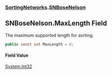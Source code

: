 ### [SortingNetworks](./SortingNetworks.md 'SortingNetworks').[SNBoseNelson](./SortingNetworks-SNBoseNelson.md 'SortingNetworks.SNBoseNelson')
## SNBoseNelson.MaxLength Field
The maximum supported length for sorting.  
```csharp
public const int MaxLength = 8;
```
#### Field Value
[System.Int32](https://docs.microsoft.com/en-us/dotnet/api/System.Int32 'System.Int32')  
